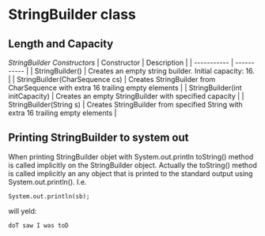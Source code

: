 
# StringBuilder class

## Length and Capacity

*StringBuilder Constructors*
| Constructor | Description |
| ----------- | ----------- |
| StringBuilder() | Creates an empty string builder. Initial capacity: 16. |
| StringBuilder(CharSequence cs) | Creates StringBuilder from CharSequence with extra 16 trailing empty elements |
| StringBuilder(int initCapacity) | Creates an empty StringBuilder with specified capacity |
| StringBuilder(String s) | Creates StringBuilder from specified String with extra 16 trailing empty elements |

## Printing StringBuilder to system out

When printing StringBuilder objet with System.out.println toString() method is called implicitly on the StringBuilder object.
Actually the toString() method is called implicitly an any object that is printed to the standard output using System.out.println().
I.e.
```
System.out.println(sb);
```
will yeld:
```
doT saw I was toD
```
